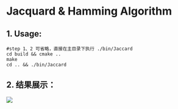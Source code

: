 # 			Jacquard & Hamming Algorithm 

## 1. Usage:

```shell
#step 1、2 可省略，直接在主目录下执行 ./bin/Jaccard
cd build && cmake .. 
make 
cd .. && ./bin/Jaccard
```

## 2. 结果展示： 

![](/Users/yinliliang/Desktop/blog/data.jpg)





